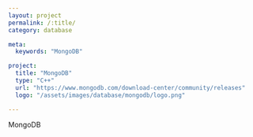 ```yaml
---
layout: project
permalink: /:title/
category: database

meta:
  keywords: "MongoDB"

project:
  title: "MongoDB"
  type: "C++"
  url: "https://www.mongodb.com/download-center/community/releases"
  logo: "/assets/images/database/mongodb/logo.png"

---	
```

<p>MongoDB</p>